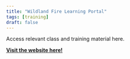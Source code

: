 ```yaml
---
title: "Wildland Fire Learning Portal"
tags: [training]
draft: false
---
```


Access relevant class and training material here. 

[**Visit the website here!**](https://www.wildlandfirelearningportal.net/login/index.php)

